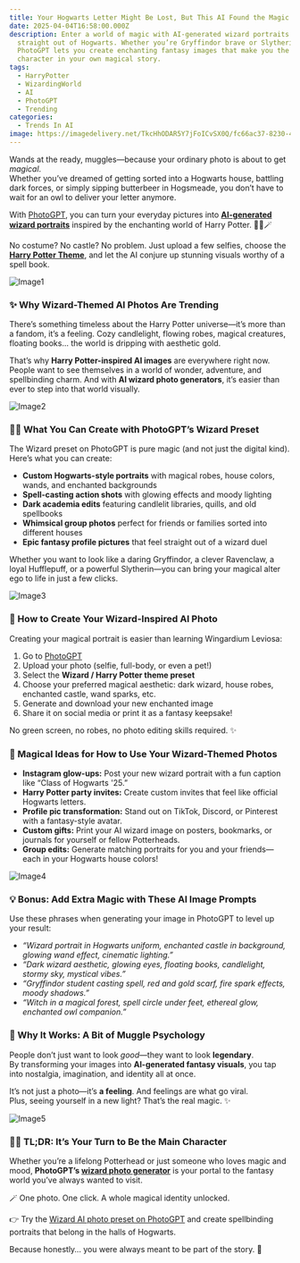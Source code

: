```yaml
---
title: Your Hogwarts Letter Might Be Lost, But This AI Found the Magic
date: 2025-04-04T16:58:00.000Z
description: Enter a world of magic with AI-generated wizard portraits that feel
  straight out of Hogwarts. Whether you’re Gryffindor brave or Slytherin sly,
  PhotoGPT lets you create enchanting fantasy images that make you the main
  character in your own magical story.
tags:
  - HarryPotter
  - WizardingWorld
  - AI
  - PhotoGPT
  - Trending
categories:
  - Trends In AI
image: https://imagedelivery.net/TkcHhODAR5Y7jFoICvSX0Q/fc66ac37-8230-401c-2bf7-c365d3339100/public
---
```

Wands at the ready, muggles—because your ordinary photo is about to get *magical*.\
Whether you’ve dreamed of getting sorted into a Hogwarts house, battling dark forces, or simply sipping butterbeer in Hogsmeade, you don’t have to wait for an owl to deliver your letter anymore.

With [PhotoGPT](https://www.photogptai.com/), you can turn your everyday pictures into **[AI-generated wizard portraits](https://www.photogptai.com/presets/wizard)** inspired by the enchanting world of Harry Potter. 🧙‍♀️🪄

No costume? No castle? No problem. Just upload a few selfies, choose the **[Harry Potter Theme](https://www.photogptai.com/presets/harry_potter)**, and let the AI conjure up stunning visuals worthy of a spell book.

![Image1](https://imagedelivery.net/TkcHhODAR5Y7jFoICvSX0Q/4a9906c2-8b1c-4085-95a3-8006b2c59200/q=100)

### ✨ Why Wizard-Themed AI Photos Are Trending

There’s something timeless about the Harry Potter universe—it’s more than a fandom, it’s a feeling. Cozy candlelight, flowing robes, magical creatures, floating books... the world is dripping with aesthetic gold.

That’s why **Harry Potter-inspired AI images** are everywhere right now. People want to see themselves in a world of wonder, adventure, and spellbinding charm. And with **AI wizard photo generators**, it’s easier than ever to step into that world visually.

![Image2](https://imagedelivery.net/TkcHhODAR5Y7jFoICvSX0Q/054c440f-2731-426c-ba83-549e79adac00/q=100)

### 🧙‍♂️ What You Can Create with PhotoGPT’s Wizard Preset

The Wizard preset on PhotoGPT is pure magic (and not just the digital kind). Here’s what you can create:

* **Custom Hogwarts-style portraits** with magical robes, house colors, wands, and enchanted backgrounds  
* **Spell-casting action shots** with glowing effects and moody lighting  
* **Dark academia edits** featuring candlelit libraries, quills, and old spellbooks  
* **Whimsical group photos** perfect for friends or families sorted into different houses  
* **Epic fantasy profile pictures** that feel straight out of a wizard duel

Whether you want to look like a daring Gryffindor, a clever Ravenclaw, a loyal Hufflepuff, or a powerful Slytherin—you can bring your magical alter ego to life in just a few clicks.

![Image3](https://imagedelivery.net/TkcHhODAR5Y7jFoICvSX0Q/dde9af82-b88d-428b-d2df-66ca5a225000/width=768)

### 📸 How to Create Your Wizard-Inspired AI Photo

Creating your magical portrait is easier than learning Wingardium Leviosa:

1. Go to [PhotoGPT](https://www.photogptai.com/)  
2. Upload your photo (selfie, full-body, or even a pet!)  
3. Select the **Wizard / Harry Potter theme preset**  
4. Choose your preferred magical aesthetic: dark wizard, house robes, enchanted castle, wand sparks, etc.  
5. Generate and download your new enchanted image  
6. Share it on social media or print it as a fantasy keepsake!

No green screen, no robes, no photo editing skills required. ✨

### 🔮 Magical Ideas for How to Use Your Wizard-Themed Photos

* **Instagram glow-ups:** Post your new wizard portrait with a fun caption like “Class of Hogwarts '25.”  
* **Harry Potter party invites:** Create custom invites that feel like official Hogwarts letters.  
* **Profile pic transformation:** Stand out on TikTok, Discord, or Pinterest with a fantasy-style avatar.  
* **Custom gifts:** Print your AI wizard image on posters, bookmarks, or journals for yourself or fellow Potterheads.  
* **Group edits:** Generate matching portraits for you and your friends—each in your Hogwarts house colors!

![Image4](https://imagedelivery.net/TkcHhODAR5Y7jFoICvSX0Q/98badda7-a23d-40b6-08ed-1240a26ff400/width=768)

### 💡 Bonus: Add Extra Magic with These AI Image Prompts

Use these phrases when generating your image in PhotoGPT to level up your result:

* *“Wizard portrait in Hogwarts uniform, enchanted castle in background, glowing wand effect, cinematic lighting.”*  
* *“Dark wizard aesthetic, glowing eyes, floating books, candlelight, stormy sky, mystical vibes.”*  
* *“Gryffindor student casting spell, red and gold scarf, fire spark effects, moody shadows.”*  
* *“Witch in a magical forest, spell circle under feet, ethereal glow, enchanted owl companion.”*

### 🧠 Why It Works: A Bit of Muggle Psychology

People don’t just want to look *good*—they want to look **legendary**.\
By transforming your images into **AI-generated fantasy visuals**, you tap into nostalgia, imagination, and identity all at once.

It’s not just a photo—it’s **a feeling**. And feelings are what go viral.\
Plus, seeing yourself in a new light? That’s the real magic. ✨

![Image5](https://imagedelivery.net/TkcHhODAR5Y7jFoICvSX0Q/a9e07556-fc88-4cc6-4196-5db4963abd00/q=100)

### 🧙‍♀️ TL;DR: It’s Your Turn to Be the Main Character

Whether you’re a lifelong Potterhead or just someone who loves magic and mood, **PhotoGPT’s [wizard photo generator](https://www.photogptai.com/presets/wizard)** is your portal to the fantasy world you’ve always wanted to visit.

🪄 One photo. One click. A whole magical identity unlocked.

👉 Try the [Wizard AI photo preset on PhotoGPT](https://www.photogptai.com/) and create spellbinding portraits that belong in the halls of Hogwarts.

Because honestly… you were always meant to be part of the story. 💌
